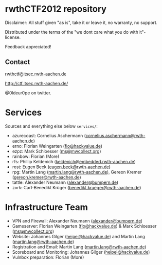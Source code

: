 rwthCTF2012 repository
======================

Disclaimer: All stuff given "as is", take it or leave it, no warranty, no
support.

Distributed under the terms of the "we dont care what you do with it"-license.

Feedback appreciated!

Contact
-------

rwthctf@itsec.rwth-aachen.de

http://ctf.itsec.rwth-aachen.de/

@0ldeur0pe on twitter.

Services
========

Sources and everything else below `services/`:

 * azurecoast: Cornelius Aschermann (cornelius.aschermann@rwth-aachen.de)
 * erno: Florian Weingarten (flo@hackvalue.de)
 * ezpz: Mark Schloesser (ms@mwcollect.org)
 * rainbow: Florian (More)
 * rfs: Phillip Keldenich (keldenich@embedded.rwth-aachen.de)
 * rost: Eugen Beck (eugen.beck@rwth-aachen.de)
 * rpg: Martin Lang (martin.lang@rwth-aachen.de), Gereon Kremer (gereon.kremer@rwth-aachen.de)
 * tattle: Alexander Neumann (alexander@bumpern.de)
 * zork: Carl-Benedikt Krüger (benedikt.krueger@rwth-aachen.de)

Infrastructure Team
===================

 * VPN and Firewall: Alexander Neumann (alexander@bumpern.de)
 * Gameserver: Florian Weingarten (flo@hackvalue.de) & Mark Schloesser (ms@mwcollect.org)
 * Website: Johannes Gilger (heipei@hackvalue.de) and Martin Lang (martin.lang@rwth-aachen.de)
 * Registration and Email: Martin Lang (martin.lang@rwth-aachen.de)
 * Scoreboard and Monitoring: Johannes Gilger (heipei@hackvalue.de)
 * Vulnbox preparation: Florian (More)
